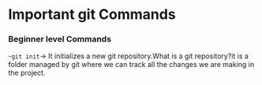 # Important git Commands

### Beginner level Commands

-`git init`-> It initializes a new git repository.What is a git repository?it is a folder managed by git where we can track all the changes we are making in the project.
